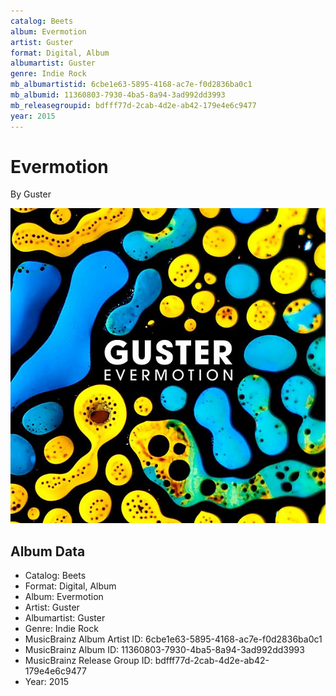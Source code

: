 ```yaml
---
catalog: Beets
album: Evermotion
artist: Guster
format: Digital, Album
albumartist: Guster
genre: Indie Rock
mb_albumartistid: 6cbe1e63-5895-4168-ac7e-f0d2836ba0c1
mb_albumid: 11360803-7930-4ba5-8a94-3ad992dd3993
mb_releasegroupid: bdfff77d-2cab-4d2e-ab42-179e4e6c9477
year: 2015
---
```


# Evermotion

By Guster

![](../../assets/beetscovers/Guster-Evermotion.jpg)

## Album Data

- Catalog: Beets
- Format: Digital, Album
- Album: Evermotion
- Artist: Guster
- Albumartist: Guster
- Genre: Indie Rock
- MusicBrainz Album Artist ID: 6cbe1e63-5895-4168-ac7e-f0d2836ba0c1
- MusicBrainz Album ID: 11360803-7930-4ba5-8a94-3ad992dd3993
- MusicBrainz Release Group ID: bdfff77d-2cab-4d2e-ab42-179e4e6c9477
- Year: 2015

